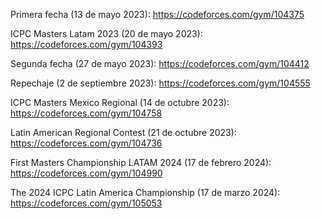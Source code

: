Primera fecha (13 de mayo 2023): 
https://codeforces.com/gym/104375

ICPC Masters Latam 2023 (20 de mayo 2023): 
https://codeforces.com/gym/104393

Segunda fecha (27 de mayo 2023): 
https://codeforces.com/gym/104412

Repechaje (2 de septiembre 2023): 
https://codeforces.com/gym/104555

ICPC Masters Mexico Regional (14 de octubre 2023): 
https://codeforces.com/gym/104758

Latin American Regional Contest (21 de octubre 2023): 
https://codeforces.com/gym/104736

First Masters Championship LATAM 2024 (17 de febrero 2024): 
https://codeforces.com/gym/104990  

The 2024 ICPC Latin America Championship (17 de marzo 2024): 
https://codeforces.com/gym/105053
